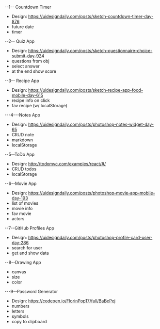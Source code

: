 --1-- Countdown Timer

- Design: https://uidesigndaily.com/posts/sketch-countdown-timer-day-876
- future date
- timer

--2-- Quiz App

- Design: https://uidesigndaily.com/posts/sketch-questionnaire-choice-submit-day-924
- questions from obj
- select answer
- at the end show score

--3-- Recipe App

- Design: https://uidesigndaily.com/posts/sketch-recipe-app-food-mobile-day-615
- recipe info on click
- fav recipe (w/ localStorage)

---4---Notes App
- Design: https://uidesigndaily.com/posts/photoshop-notes-widget-day-65
- CRUD note
- markdown
- localStorage

--5--ToDo App
- Design: http://todomvc.com/examples/react/#/
- CRUD todos
- localStorage

--6--Movie App
- Design: https://uidesigndaily.com/posts/photoshop-movie-app-mobile-day-193
- list of movies
- movie info
- fav movie
- actors

--7--GitHub Profiles App
- Design: https://uidesigndaily.com/posts/photoshop-profile-card-user-day-286
- search for user
- get and show data

--8--Drawing App
- canvas
- size
- color

---9--Password Generator
- Design: https://codepen.io/FlorinPop17/full/BaBePej
- numbers
- letters
- symbols
- copy to clipboard